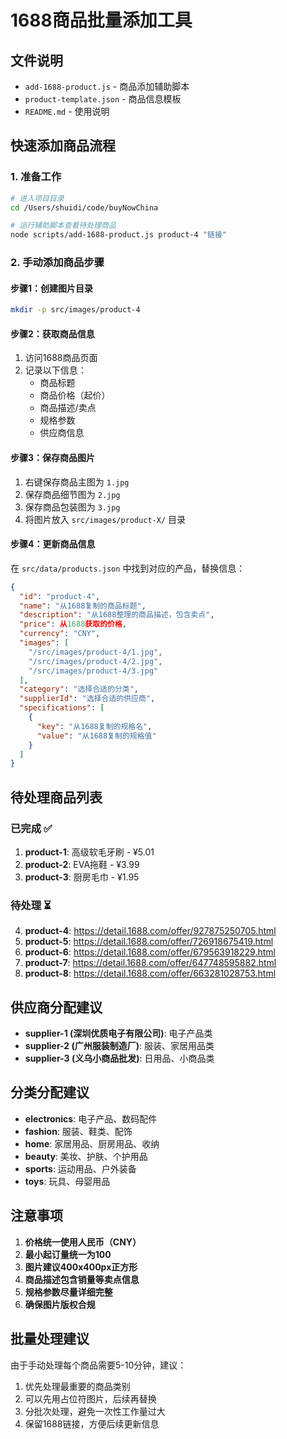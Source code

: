 # 1688商品批量添加工具

## 文件说明

- `add-1688-product.js` - 商品添加辅助脚本
- `product-template.json` - 商品信息模板
- `README.md` - 使用说明

## 快速添加商品流程

### 1. 准备工作
```bash
# 进入项目目录
cd /Users/shuidi/code/buyNowChina

# 运行辅助脚本查看待处理商品
node scripts/add-1688-product.js product-4 "链接"
```

### 2. 手动添加商品步骤

#### 步骤1：创建图片目录
```bash
mkdir -p src/images/product-4
```

#### 步骤2：获取商品信息
1. 访问1688商品页面
2. 记录以下信息：
   - 商品标题
   - 商品价格（起价）
   - 商品描述/卖点
   - 规格参数
   - 供应商信息

#### 步骤3：保存商品图片
1. 右键保存商品主图为 `1.jpg`
2. 保存商品细节图为 `2.jpg`
3. 保存商品包装图为 `3.jpg`
4. 将图片放入 `src/images/product-X/` 目录

#### 步骤4：更新商品信息
在 `src/data/products.json` 中找到对应的产品，替换信息：

```json
{
  "id": "product-4",
  "name": "从1688复制的商品标题",
  "description": "从1688整理的商品描述，包含卖点",
  "price": 从1688获取的价格,
  "currency": "CNY",
  "images": [
    "/src/images/product-4/1.jpg",
    "/src/images/product-4/2.jpg", 
    "/src/images/product-4/3.jpg"
  ],
  "category": "选择合适的分类",
  "supplierId": "选择合适的供应商",
  "specifications": [
    {
      "key": "从1688复制的规格名",
      "value": "从1688复制的规格值"
    }
  ]
}
```

## 待处理商品列表

### 已完成 ✅
1. **product-1**: 高级软毛牙刷 - ¥5.01
2. **product-2**: EVA拖鞋 - ¥3.99  
3. **product-3**: 厨房毛巾 - ¥1.95

### 待处理 ⏳
4. **product-4**: https://detail.1688.com/offer/927875250705.html
5. **product-5**: https://detail.1688.com/offer/726918675419.html
6. **product-6**: https://detail.1688.com/offer/679563918229.html
7. **product-7**: https://detail.1688.com/offer/647748595882.html
8. **product-8**: https://detail.1688.com/offer/663281028753.html

## 供应商分配建议

- **supplier-1 (深圳优质电子有限公司)**: 电子产品类
- **supplier-2 (广州服装制造厂)**: 服装、家居用品类
- **supplier-3 (义乌小商品批发)**: 日用品、小商品类

## 分类分配建议

- **electronics**: 电子产品、数码配件
- **fashion**: 服装、鞋类、配饰
- **home**: 家居用品、厨房用品、收纳
- **beauty**: 美妆、护肤、个护用品
- **sports**: 运动用品、户外装备
- **toys**: 玩具、母婴用品

## 注意事项

1. **价格统一使用人民币（CNY）**
2. **最小起订量统一为100**
3. **图片建议400x400px正方形**
4. **商品描述包含销量等卖点信息**
5. **规格参数尽量详细完整**
6. **确保图片版权合规**

## 批量处理建议

由于手动处理每个商品需要5-10分钟，建议：
1. 优先处理最重要的商品类别
2. 可以先用占位符图片，后续再替换
3. 分批次处理，避免一次性工作量过大
4. 保留1688链接，方便后续更新信息
